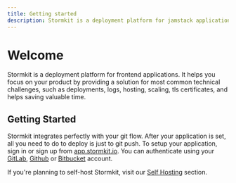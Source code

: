 ```yaml
---
title: Getting started
description: Stormkit is a deployment platform for jamstack applications. It helps you focus on your product by providing a solution for most common technical challenges, such as deployments, logs, hosting, scaling tls certificates, and helps saving valuable time.
---
```


# Welcome

<section>
Stormkit is a deployment platform for frontend applications. It helps you focus on your product by providing a solution for most common technical challenges, such as deployments, logs, hosting, scaling, tls certificates, and helps saving valuable time.
</section>

## Getting Started

<section>
Stormkit integrates perfectly with your git flow. After your application is set, all you need to do to deploy is just to git push. To setup your application, sign in or sign up from <a href="https://app.stormkit.io" target="_blank" rel="noopener noreferrer">app.stormkit.io</a>. You can authenticate using your <a href="https://gitlab.com" target="_blank" rel="noopener noreferrer">GitLab</a>, <a href="https://github.com" target="_blank" rel="noopener noreferrer">Github</a> or <a href="https://bitbucket.org/product" target="_blank" rel="noopener noreferrer">Bitbucket</a> account.
</section>

<section>

If you're planning to self-host Stormkit, visit our [Self Hosting](/docs/welcome/self-hosting) section.

</section>
